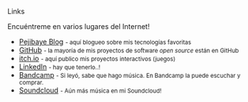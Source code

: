 Links

Encuéntreme en varios lugares del Internet!

*   [Pejibaye Blog](https://kaeruct.github.io/) <small>- aquí blogueo sobre mis tecnologías favoritas</small>
*   [GitHub](https://github.com/KaeruCT) <small>- la mayoría de mis proyectos de software _open source_ están en GitHub</small>
*   [itch.io](https://kaeruct.itch.io/) <small>- aquí publico mis proyectos interactivos (juegos)</small>
*   [LinkedIn](https://www.linkedin.com/in/andr%C3%A9s-villarreal-57017081/) <small>- hay que tenerlo..!</small>
*   [Bandcamp](https://tryandy.bandcamp.com/) <small>- Si leyó, sabe que hago música. En Bandcamp la puede escuchar y comprar.</small>
*   [Soundcloud](https://soundcloud.com/try_andy/tracks) <small>- Aún más música en mi Soundcloud!</small>